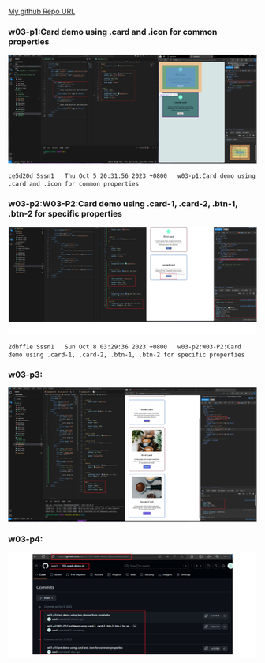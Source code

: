 [My github Repo URL](https://github.com/sssn1/1121-sweb-demo-id.git)

### w03-p1:Card demo using .card and .icon for common properties
![](w03-p1.png)
```
ce5d20d Sssn1   Thu Oct 5 20:31:56 2023 +0800   w03-p1:Card demo using .card and .icon for common properties
```
### w03-p2:W03-P2:Card demo using .card-1, .card-2, .btn-1, .btn-2 for specific properties
![](w03-p2.png)
```
2dbff1e Sssn1   Sun Oct 8 03:29:36 2023 +0800   w03-p2:W03-P2:Card demo using .card-1, .card-2, .btn-1, .btn-2 for specific properties
```
### w03-p3:
![](w03-p3.png)

### w03-p4:
![](w03-p4.png)